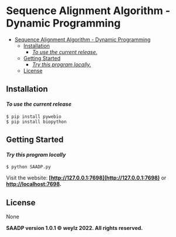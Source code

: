 # Sequence Alignment Algorithm - Dynamic Programming

- [Sequence Alignment Algorithm - Dynamic Programming](#sequence-alignment-algorithm---dynamic-programming)
  - [Installation](#installation)
      - [*To use the current release.*](#to-use-the-current-release)
  - [Getting Started](#getting-started)
      - [*Try this program locally.*](#try-this-program-locally)
  - [License](#license)

## Installation

#### *To use the current release*
```shell
$ pip install pywebio
$ pip install biopython
```

## Getting Started
#### *Try this program locally*
```shell
$ python SAADP.py
```
Visit the website: **[http://127.0.0.1:7698](http://127.0.0.1:7698)** or **[http://localhost:7698](http://localhost:7698).**

## License
None

**SAADP version 1.0.1 © weylz 2022. All rights reserved.**
